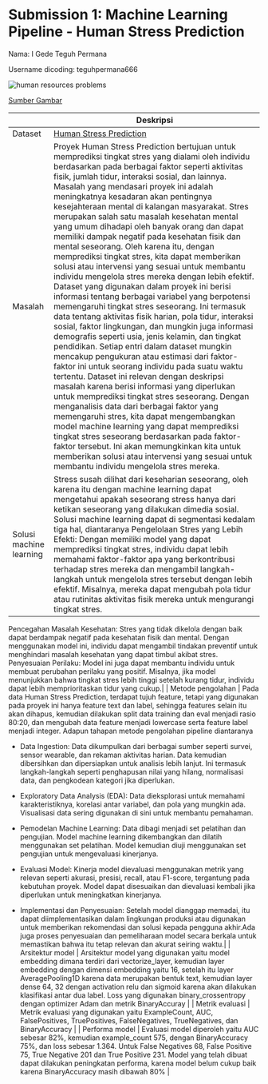 # Submission 1: Machine Learning Pipeline - Human Stress Prediction
Nama: I Gede Teguh Permana

Username dicoding: teguhpermana666

![human resources problems](https://user-images.githubusercontent.com/58927608/232183728-df31ce54-b58c-4163-a563-5df9d3daf167.jpg)

[Sumber Gambar](https://blog.peoplespheres.com/en-us/what-problems-do-human-resources-managers-face-every-day)

| | Deskripsi |
| ----------- | ----------- |
| Dataset | [Human Stress Prediction](https://www.kaggle.com/datasets/kreeshrajani/human-stress-prediction) |
| Masalah | Proyek Human Stress Prediction bertujuan untuk memprediksi tingkat stres yang dialami oleh individu berdasarkan pada berbagai faktor seperti aktivitas fisik, jumlah tidur, interaksi sosial, dan lainnya. Masalah yang mendasari proyek ini adalah meningkatnya kesadaran akan pentingnya kesejahteraan mental di kalangan masyarakat. Stres merupakan salah satu masalah kesehatan mental yang umum dihadapi oleh banyak orang dan dapat memiliki dampak negatif pada kesehatan fisik dan mental seseorang. Oleh karena itu, dengan memprediksi tingkat stres, kita dapat memberikan solusi atau intervensi yang sesuai untuk membantu individu mengelola stres mereka dengan lebih efektif. Dataset yang digunakan dalam proyek ini berisi informasi tentang berbagai variabel yang berpotensi memengaruhi tingkat stres seseorang. Ini termasuk data tentang aktivitas fisik harian, pola tidur, interaksi sosial, faktor lingkungan, dan mungkin juga informasi demografis seperti usia, jenis kelamin, dan tingkat pendidikan. Setiap entri dalam dataset mungkin mencakup pengukuran atau estimasi dari faktor-faktor ini untuk seorang individu pada suatu waktu tertentu. Dataset ini relevan dengan deskripsi masalah karena berisi informasi yang diperlukan untuk memprediksi tingkat stres seseorang. Dengan menganalisis data dari berbagai faktor yang memengaruhi stres, kita dapat mengembangkan model machine learning yang dapat memprediksi tingkat stres seseorang berdasarkan pada faktor-faktor tersebut. Ini akan memungkinkan kita untuk memberikan solusi atau intervensi yang sesuai untuk membantu individu mengelola stres mereka.|
| Solusi machine learning | Stress susah dilihat dari keseharian seseorang, oleh karena itu dengan machine learning dapat mengetahui apakah seseorang stress hanya dari ketikan seseorang yang dilakukan dimedia sosial. Solusi machine learning dapat di segmentasi kedalam tiga hal, diantaranya Pengelolaan Stres yang Lebih Efekti: Dengan memiliki model yang dapat memprediksi tingkat stres, individu dapat lebih memahami faktor-faktor apa yang berkontribusi terhadap stres mereka dan mengambil langkah-langkah untuk mengelola stres tersebut dengan lebih efektif. Misalnya, mereka dapat mengubah pola tidur atau rutinitas aktivitas fisik mereka untuk mengurangi tingkat stres.
Pencegahan Masalah Kesehatan: Stres yang tidak dikelola dengan baik dapat berdampak negatif pada kesehatan fisik dan mental. Dengan menggunakan model ini, individu dapat mengambil tindakan preventif untuk menghindari masalah kesehatan yang dapat timbul akibat stres.
Penyesuaian Perilaku: Model ini juga dapat membantu individu untuk membuat perubahan perilaku yang positif. Misalnya, jika model menunjukkan bahwa tingkat stres lebih tinggi setelah kurang tidur, individu dapat lebih memprioritaskan tidur yang cukup.|
| Metode pengolahan | Pada data Human Stress Prediction, terdapat tujuh feature, tetapi yang digunakan pada proyek ini hanya feature text dan label, sehingga features selain itu akan dihapus, kemudian dilakukan split data training dan eval menjadi rasio 80:20, dan mengubah data feature menjadi lowercase serta feature label menjadi integer. Adapun tahapan metode pengolahan pipeline diantaranya
- Data Ingestion:
Data dikumpulkan dari berbagai sumber seperti survei, sensor wearable, dan rekaman aktivitas harian.
Data kemudian dibersihkan dan dipersiapkan untuk analisis lebih lanjut. Ini termasuk langkah-langkah seperti penghapusan nilai yang hilang, normalisasi data, dan pengkodean kategori jika diperlukan.

- Exploratory Data Analysis (EDA):
Data dieksplorasi untuk memahami karakteristiknya, korelasi antar variabel, dan pola yang mungkin ada.
Visualisasi data sering digunakan di sini untuk membantu pemahaman.

- Pemodelan Machine Learning:
Data dibagi menjadi set pelatihan dan pengujian.
Model machine learning dikembangkan dan dilatih menggunakan set pelatihan.
Model kemudian diuji menggunakan set pengujian untuk mengevaluasi kinerjanya.

- Evaluasi Model:
Kinerja model dievaluasi menggunakan metrik yang relevan seperti akurasi, presisi, recall, atau F1-score, tergantung pada kebutuhan proyek.
Model dapat disesuaikan dan dievaluasi kembali jika diperlukan untuk meningkatkan kinerjanya.

- Implementasi dan Penyesuaian:
Setelah model dianggap memadai, itu dapat diimplementasikan dalam lingkungan produksi atau digunakan untuk memberikan rekomendasi dan solusi kepada pengguna akhir.Ada juga proses penyesuaian dan pemeliharaan model secara berkala untuk memastikan bahwa itu tetap relevan dan akurat seiring waktu.|
| Arsitektur model | Arsitektur model yang digunakan yaitu model embedding dimana terdiri dari vectorize_layer, kemudian layer embedding dengan dimensi embedding yaitu 16, setelah itu layer AveragePooling1D karena data merupakan bentuk text, kemudian layer dense 64, 32 dengan activation relu dan sigmoid karena akan dilakukan klasifikasi antar dua label. Loss yang digunakan binary_crossentropy dengan optimizer Adam dan metrik BinaryAccuray |
| Metrik evaluasi | Metrik evaluasi yang digunakan yaitu ExampleCount, AUC, FalsePositives, TruePositives, FalseNegatives, TrueNegatives, dan BinaryAccuracy |
| Performa model | Evaluasi model diperoleh yaitu AUC sebesar 82%, kemudian example_count 575, dengan BinaryAccuracy 75%, dan loss sebesar 1.364. Untuk False Negatives 68, False Positive 75, True Negative 201 dan True Positive 231. Model yang telah dibuat dapat dilakukan peningkatan performa, karena model belum cukup baik karena BinaryAccuracy masih dibawah 80% |
